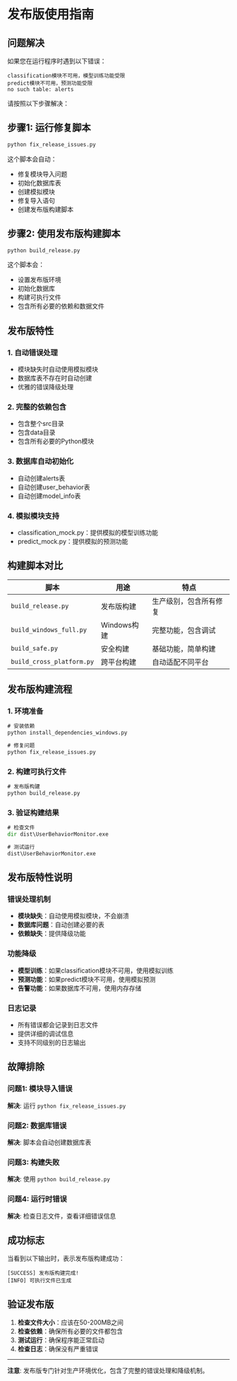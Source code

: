 # 发布版使用指南

## 问题解决

如果您在运行程序时遇到以下错误：

```
classification模块不可用，模型训练功能受限
predict模块不可用，预测功能受限
no such table: alerts
```

请按照以下步骤解决：

## 步骤1: 运行修复脚本

```cmd
python fix_release_issues.py
```

这个脚本会自动：
- 修复模块导入问题
- 初始化数据库表
- 创建模拟模块
- 修复导入语句
- 创建发布版构建脚本

## 步骤2: 使用发布版构建脚本

```cmd
python build_release.py
```

这个脚本会：
- 设置发布版环境
- 初始化数据库
- 构建可执行文件
- 包含所有必要的依赖和数据文件

## 发布版特性

### 1. 自动错误处理
- 模块缺失时自动使用模拟模块
- 数据库表不存在时自动创建
- 优雅的错误降级处理

### 2. 完整的依赖包含
- 包含整个src目录
- 包含data目录
- 包含所有必要的Python模块

### 3. 数据库自动初始化
- 自动创建alerts表
- 自动创建user_behavior表
- 自动创建model_info表

### 4. 模拟模块支持
- classification_mock.py：提供模拟的模型训练功能
- predict_mock.py：提供模拟的预测功能

## 构建脚本对比

| 脚本 | 用途 | 特点 |
|------|------|------|
| `build_release.py` | 发布版构建 | 生产级别，包含所有修复 |
| `build_windows_full.py` | Windows构建 | 完整功能，包含调试 |
| `build_safe.py` | 安全构建 | 基础功能，简单构建 |
| `build_cross_platform.py` | 跨平台构建 | 自动适配不同平台 |

## 发布版构建流程

### 1. 环境准备
```cmd
# 安装依赖
python install_dependencies_windows.py

# 修复问题
python fix_release_issues.py
```

### 2. 构建可执行文件
```cmd
# 发布版构建
python build_release.py
```

### 3. 验证构建结果
```cmd
# 检查文件
dir dist\UserBehaviorMonitor.exe

# 测试运行
dist\UserBehaviorMonitor.exe
```

## 发布版特性说明

### 错误处理机制
- **模块缺失**：自动使用模拟模块，不会崩溃
- **数据库问题**：自动创建必要的表
- **依赖缺失**：提供降级功能

### 功能降级
- **模型训练**：如果classification模块不可用，使用模拟训练
- **预测功能**：如果predict模块不可用，使用模拟预测
- **告警功能**：如果数据库不可用，使用内存存储

### 日志记录
- 所有错误都会记录到日志文件
- 提供详细的调试信息
- 支持不同级别的日志输出

## 故障排除

### 问题1: 模块导入错误
**解决**: 运行 `python fix_release_issues.py`

### 问题2: 数据库错误
**解决**: 脚本会自动创建数据库表

### 问题3: 构建失败
**解决**: 使用 `python build_release.py`

### 问题4: 运行时错误
**解决**: 检查日志文件，查看详细错误信息

## 成功标志

当看到以下输出时，表示发布版构建成功：

```
[SUCCESS] 发布版构建完成!
[INFO] 可执行文件已生成
```

## 验证发布版

1. **检查文件大小**：应该在50-200MB之间
2. **检查依赖**：确保所有必要的文件都包含
3. **测试运行**：确保程序能正常启动
4. **检查日志**：确保没有严重错误

---

**注意**: 发布版专门针对生产环境优化，包含了完整的错误处理和降级机制。
